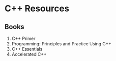 # C++ Resources

## Books

1. C++ Primer
2. Programming: Principles and Practice Using C++
3. C++ Essentials
4. Accelerated C++